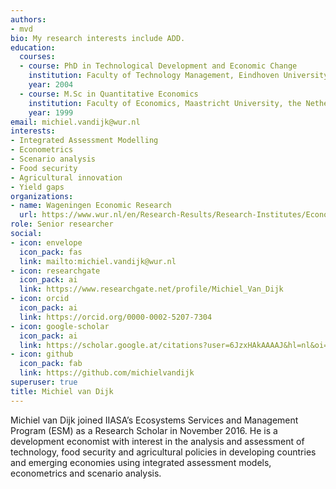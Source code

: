 ```yaml
---
authors:
- mvd
bio: My research interests include ADD.
education:
  courses:
  - course: PhD in Technological Development and Economic Change
    institution: Faculty of Technology Management, Eindhoven University of Technology, the Netherlands
    year: 2004
  - course: M.Sc in Quantitative Economics
    institution: Faculty of Economics, Maastricht University, the Netherlands
    year: 1999
email: michiel.vandijk@wur.nl
interests:
- Integrated Assessment Modelling
- Econometrics
- Scenario analysis
- Food security
- Agricultural innovation
- Yield gaps
organizations:
- name: Wageningen Economic Research
  url: https://www.wur.nl/en/Research-Results/Research-Institutes/Economic-Research.htm
role: Senior researcher
social:
- icon: envelope
  icon_pack: fas
  link: mailto:michiel.vandijk@wur.nl
- icon: researchgate
  icon_pack: ai
  link: https://www.researchgate.net/profile/Michiel_Van_Dijk
- icon: orcid
  icon_pack: ai
  link: https://orcid.org/0000-0002-5207-7304
- icon: google-scholar
  icon_pack: ai
  link: https://scholar.google.at/citations?user=6JzxHAkAAAAJ&hl=nl&oi=ao
- icon: github
  icon_pack: fab
  link: https://github.com/michielvandijk
superuser: true
title: Michiel van Dijk
---
```


Michiel van Dijk joined IIASA’s Ecosystems Services and Management Program (ESM) as a Research Scholar in November 2016. He is a development economist with interest in the analysis and assessment of technology, food security and agricultural policies in developing countries and emerging economies using integrated assessment models, econometrics and scenario analysis.

